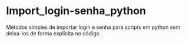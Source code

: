 # Import_login-senha_python
Métodos simples de importar login e senha para scripts em python sem deixa-los de forma explícita no código

